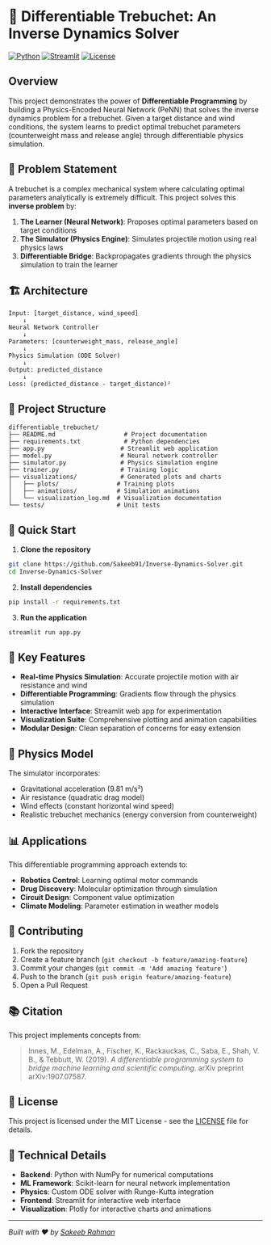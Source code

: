 # 🚀 Differentiable Trebuchet: An Inverse Dynamics Solver

[![Python](https://img.shields.io/badge/Python-3.8+-blue.svg)](https://python.org)
[![Streamlit](https://img.shields.io/badge/Streamlit-1.0+-red.svg)](https://streamlit.io)
[![License](https://img.shields.io/badge/License-MIT-green.svg)](LICENSE)

## Overview

This project demonstrates the power of **Differentiable Programming** by building a Physics-Encoded Neural Network (PeNN) that solves the inverse dynamics problem for a trebuchet. Given a target distance and wind conditions, the system learns to predict optimal trebuchet parameters (counterweight mass and release angle) through differentiable physics simulation.

## 🎯 Problem Statement

A trebuchet is a complex mechanical system where calculating optimal parameters analytically is extremely difficult. This project solves this **inverse problem** by:

1. **The Learner (Neural Network)**: Proposes optimal parameters based on target conditions
2. **The Simulator (Physics Engine)**: Simulates projectile motion using real physics laws
3. **Differentiable Bridge**: Backpropagates gradients through the physics simulation to train the learner

## 🏗️ Architecture

```
Input: [target_distance, wind_speed] 
    ↓
Neural Network Controller
    ↓
Parameters: [counterweight_mass, release_angle]
    ↓
Physics Simulation (ODE Solver)
    ↓
Output: predicted_distance
    ↓
Loss: (predicted_distance - target_distance)²
```

## 📁 Project Structure

```
differentiable_trebuchet/
├── README.md                   # Project documentation
├── requirements.txt            # Python dependencies
├── app.py                     # Streamlit web application
├── model.py                   # Neural network controller
├── simulator.py               # Physics simulation engine
├── trainer.py                 # Training logic
├── visualizations/            # Generated plots and charts
│   ├── plots/                # Training plots
│   ├── animations/           # Simulation animations
│   └── visualization_log.md  # Visualization documentation
└── tests/                    # Unit tests
```

## 🚀 Quick Start

1. **Clone the repository**
```bash
git clone https://github.com/Sakeeb91/Inverse-Dynamics-Solver.git
cd Inverse-Dynamics-Solver
```

2. **Install dependencies**
```bash
pip install -r requirements.txt
```

3. **Run the application**
```bash
streamlit run app.py
```

## 🔬 Key Features

- **Real-time Physics Simulation**: Accurate projectile motion with air resistance and wind
- **Differentiable Programming**: Gradients flow through the physics simulation
- **Interactive Interface**: Streamlit web app for experimentation
- **Visualization Suite**: Comprehensive plotting and animation capabilities
- **Modular Design**: Clean separation of concerns for easy extension

## 🧮 Physics Model

The simulator incorporates:
- Gravitational acceleration (9.81 m/s²)
- Air resistance (quadratic drag model)
- Wind effects (constant horizontal wind speed)
- Realistic trebuchet mechanics (energy conversion from counterweight)

## 📊 Applications

This differentiable programming approach extends to:
- **Robotics Control**: Learning optimal motor commands
- **Drug Discovery**: Molecular optimization through simulation
- **Circuit Design**: Component value optimization
- **Climate Modeling**: Parameter estimation in weather models

## 🤝 Contributing

1. Fork the repository
2. Create a feature branch (`git checkout -b feature/amazing-feature`)
3. Commit your changes (`git commit -m 'Add amazing feature'`)
4. Push to the branch (`git push origin feature/amazing-feature`)
5. Open a Pull Request

## 📚 Citation

This project implements concepts from:

> Innes, M., Edelman, A., Fischer, K., Rackauckas, C., Saba, E., Shah, V. B., & Tebbutt, W. (2019). 
> *A differentiable programming system to bridge machine learning and scientific computing*. 
> arXiv preprint arXiv:1907.07587.

## 📄 License

This project is licensed under the MIT License - see the [LICENSE](LICENSE) file for details.

## 🔧 Technical Details

- **Backend**: Python with NumPy for numerical computations
- **ML Framework**: Scikit-learn for neural network implementation
- **Physics**: Custom ODE solver with Runge-Kutta integration
- **Frontend**: Streamlit for interactive web interface
- **Visualization**: Plotly for interactive charts and animations

---

*Built with ❤️ by [Sakeeb Rahman](https://github.com/Sakeeb91)*